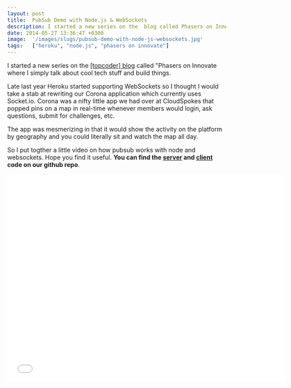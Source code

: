 ```yaml
---
layout: post
title:  PubSub Demo with Node.js & WebSockets
description: I started a new series on the  blog called Phasers on Innovate where I simply talk about cool tech stuff and build things. Late last year Heroku started supporting WebSockets so I thought I would take a stab at rewriting our Corona application which currently uses Socket.io. Corona was a nifty little app we had over at CloudSpokes that popped pins on a map in real-time whenever members would login, ask questions, submit for challenges, etc. The app was mesmerizing in that it would show the activ
date: 2014-05-27 13:36:47 +0300
image:  '/images/slugs/pubsub-demo-with-node-js-websockets.jpg'
tags:   ["heroku", "node.js", "phasers on innovate"]
---
```

<p>I started a new series on the <a href="http://www.topcoder.com/category/phasers-on-innovate/">[topcoder] blog</a> called "Phasers on Innovate where I simply talk about cool tech stuff and build things.</p>
<p>Late last year Heroku started supporting WebSockets so I thought I would take a stab at rewriting our Corona application which currently uses Socket.io. Corona was a nifty little app we had over at CloudSpokes that popped pins on a map in real-time whenever members would login, ask questions, submit for challenges, etc.</p>
<p>The app was mesmerizing in that it would show the activity on the platform by geography and you could literally sit and watch the map all day.</p>
<p>So I put togther a little video on how pubsub works with node and websockets. Hope you find it useful. <strong>You can find the <a href="https://github.com/cloudspokes/corona-server/blob/master/app.js">server</a> and <a href="https://github.com/cloudspokes/corona-server/blob/master/sample-client.js">client</a> code on our github repo</strong>.</p>
<div class="flex-video"><iframe width="640" height="480" src="//www.youtube.com/embed/1ni9-c6vlvs" frameborder="0" allowfullscreen></iframe></div>
